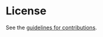 # License

See the
[guidelines for contributions](https://github.com/core-wg/comi/blob/master/CONTRIBUTING.md).
